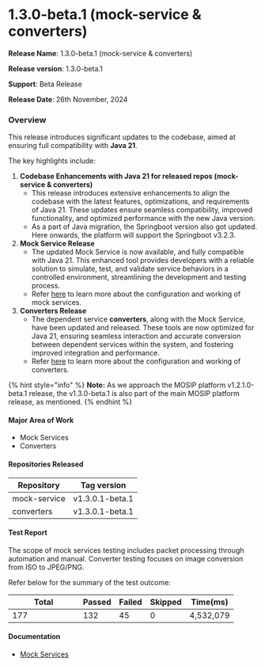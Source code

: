 # 1.3.0-beta.1 (mock-service & converters)

**Release Name**: 1.3.0-beta.1 (mock-service & converters)

**Release version**: 1.3.0-beta.1

**Support**: Beta Release

**Release Date**: 26th November, 2024

### **Overview**

This release introduces significant updates to the codebase, aimed at ensuring full compatibility with **Java 21**.&#x20;

The key highlights include:

1. **Codebase Enhancements with Java 21 for released repos (mock-service & converters)**
   * This release introduces extensive enhancements to align the codebase with the latest features, optimizations, and requirements of Java 21. These updates ensure seamless compatibility, improved functionality, and optimized performance with the new Java version.
   * As a part of Java migration, the Springboot version also got updated. Here onwards, the platform will support the Springboot v3.2.3.
2. **Mock Service Release**
   * The updated Mock Service is now available, and fully compatible with Java 21. This enhanced tool provides developers with a reliable solution to simulate, test, and validate service behaviors in a controlled environment, streamlining the development and testing process.
   * Refer [here](https://github.com/mosip/mosip-mock-services/blob/master/README.md) to learn more about the configuration and working of mock services.
3. **Converters Release**
   * The dependent service **converters**, along with the Mock Service, have been updated and released. These tools are now optimized for Java 21, ensuring seamless interaction and accurate conversion between dependent services within the system, and fostering improved integration and performance.
   * Refer [here](https://github.com/mosip/converters) to learn more about the configuration and working of converters.

{% hint style="info" %}
**Note:** As we approach the MOSIP platform v1.2.1.0-beta.1 release, the v1.3.0-beta.1  is also part of the main MOSIP platform release, as mentioned.
{% endhint %}

#### **Major Area of Work**

* Mock Services
* Converters

#### Repositories Released <a href="#repositories-released" id="repositories-released"></a>

| Repository   | Tag version     |
| ------------ | --------------- |
| mock-service | v1.3.0.1-beta.1 |
| converters   | v1.3.0.1-beta.1 |

#### Test Report <a href="#documentation" id="documentation"></a>

The scope of mock services testing includes packet processing through automation and manual. Converter testing focuses on image conversion from ISO to JPEG/PNG.

Refer below for the summary of the test outcome:

<table><thead><tr><th width="127">Total</th><th>Passed</th><th>Failed</th><th>Skipped</th><th>Time(ms)</th></tr></thead><tbody><tr><td>177</td><td>132</td><td>45</td><td>0</td><td>4,532,079</td></tr></tbody></table>

#### Documentation

* [Mock Services](https://docs.mosip.io/1.2.0/modules/mock-services)&#x20;
